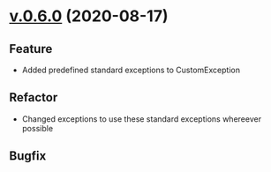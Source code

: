 # [v.0.6.0](https://github.com/upb-uc4/University-Credits-4.0/compare/v0.5.0...hyperledger-v0.6.0) (2020-08-17)
## Feature
 - Added predefined standard exceptions to CustomException
## Refactor
 - Changed exceptions to use these standard exceptions whereever possible
## Bugfix
 